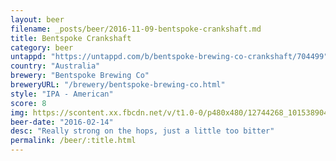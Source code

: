 ```yaml
---
layout: beer
filename: _posts/beer/2016-11-09-bentspoke-crankshaft.md
title: Bentspoke Crankshaft
category: beer
untappd: "https://untappd.com/b/bentspoke-brewing-co-crankshaft/704499"
country: "Australia"
brewery: "Bentspoke Brewing Co"
breweryURL: "/brewery/bentspoke-brewing-co.html"
style: "IPA - American"
score: 8
img: https://scontent.xx.fbcdn.net/v/t1.0-0/p480x480/12744268_10153890413753745_5060146557255132828_n.jpg?oh=1e3220f3971cb7f216df7b1d93e9d25c&oe=5A107599
beer-date: "2016-02-14"
desc: "Really strong on the hops, just a little too bitter"
permalink: /beer/:title.html
---
```

